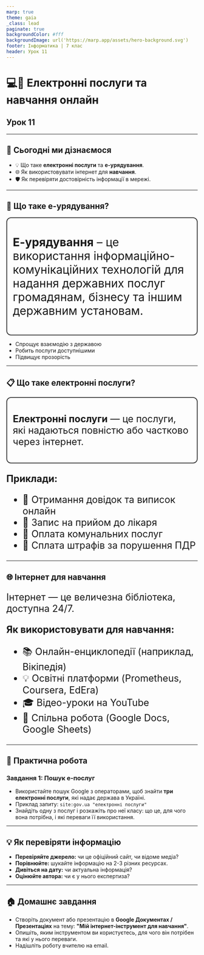 ```yaml
---
marp: true
theme: gaia
_class: lead
paginate: true
backgroundColor: #fff
backgroundImage: url('https://marp.app/assets/hero-background.svg')
footer: Інформатика | 7 клас
header: Урок 11
---
```


<style>

.grid-container {
  display: grid;
  grid-template-columns: 50% 50%;
  align-items: start;
}
.text-left {
  text-align: left;
  padding: 5px;
}
.image-center {
  max-width: 100%; /* Ensures the image scales within its space */
  height: auto;
  text-align: center;
  display: flex;
  align-items: center;
  justify-content: center;
}

.text-large {
  font-size: 40px;
}

.text-medium {
  font-size: 30px;
}

.text-medium-small {
  font-size: 25px;
}

.text-small {
  font-size: 18px;
}

.text-tiny {
  font-size: 14px;
}

.card {
  border: 2px solid #333;
  border-radius: 12px;
  padding: 15px;
}

</style>

# 💻📜 Електронні послуги та навчання онлайн

## Урок **11**

---

## 🎯 Сьогодні ми дізнаємося

- 💡 Що таке **електронні послуги** та **е-урядування**.
- 🌐 Як використовувати інтернет для **навчання**.
- 🛡️ Як перевіряти достовірність інформації в мережі.

---

## 🧐 Що таке е-урядування?

<div class="card text-medium">

**Е-урядування** – це використання інформаційно-комунікаційних технологій для надання державних послуг громадянам, бізнесу та іншим державним установам.

</div>

- Спрощує взаємодію з державою
- Робить послуги доступнішими
- Підвищує прозорість

---

## 📋 Що таке електронні послуги?

<section class="text-medium-small">

  <div class=card>

**Електронні послуги** — це послуги, які надаються повністю або частково через інтернет.

</div>

**Приклади:**

- 📝 Отримання довідок та виписок онлайн
- 🏥 Запис на прийом до лікаря
- 🧾 Оплата комунальних послуг
- 🚗 Сплата штрафів за порушення ПДР

</section>

---

## 🌐 Інтернет для навчання

<section class="text-medium-small">

Інтернет — це величезна бібліотека, доступна 24/7.

**Як використовувати для навчання:**

- 📚 Онлайн-енциклопедії (наприклад, Вікіпедія)
- 💡 Освітні платформи (Prometheus, Coursera, EdEra)
- 🎓 Відео-уроки на YouTube
- 🤝 Спільна робота (Google Docs, Google Sheets)

</section>

---

## 📝 Практична робота

### Завдання 1: Пошук е-послуг

- Використайте пошук Google з операторами, щоб знайти **три електронні послуги**, які надає держава в Україні.
- Приклад запиту: `site:gov.ua "електронні послуги"`
- Знайдіть одну з послуг і розкажіть про неї класу: що це, для чого вона потрібна, і які переваги її використання.

---

## 💡 Як перевіряти інформацію

- **Перевіряйте джерело:** чи це офіційний сайт, чи відоме медіа?
- **Порівнюйте:** шукайте інформацію на 2-3 різних ресурсах.
- **Дивіться на дату:** чи актуальна інформація?
- **Оцінюйте автора:** чи є у нього експертиза?

---

## 🏠 Домашнє завдання

- Створіть документ або презентацію в **Google Документах / Презентаціях** на тему: **"Мій інтернет-інструмент для навчання"**.
- Опишіть, яким інструментом ви користуєтесь, для чого він потрібен та які у нього переваги.
- Надішліть роботу вчителю на email.
